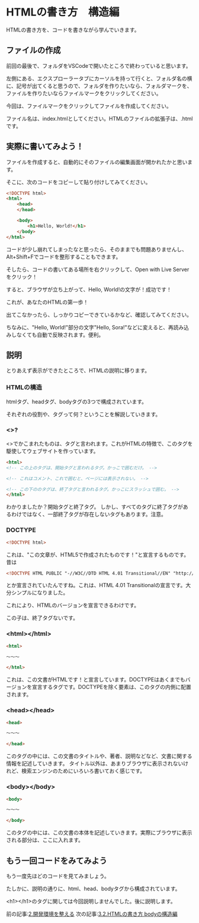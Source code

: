 # HTMLの書き方　構造編
HTMLの書き方を、コードを書きながら学んでいきます。

## ファイルの作成
前回の最後で、フォルダをVSCodeで開いたところで終わっていると思います。

左側にある、エクスプローラータブにカーソルを持って行くと、フォルダ名の横に、記号が出てくると思うので、フォルダを作りたいなら、フォルダマークを、ファイルを作りたいならファイルマークをクリックしてください。

今回は、ファイルマークをクリックしてファイルを作成してください。

ファイル名は、index.htmlとしてください。HTMLのファイルの拡張子は、.htmlです。

## 実際に書いてみよう！

ファイルを作成すると、自動的にそのファイルの編集画面が開かれたかと思います。

そこに、次のコードをコピーして貼り付けしてみてください。

```html
<!DOCTYPE html>
<html>
    <head>
    </head>

    <body>
        <h1>Hello, World!</h1>
    </body>
</html>
```

コードが少し崩れてしまったなと思ったら、そのままでも問題ありませんし、Alt+Shift+Fでコードを整形することもできます。

そしたら、コードの書いてある場所を右クリックして、Open with Live Serverをクリック！ 

すると、ブラウザが立ち上がって、Hello, World!の文字が！成功です！

これが、あなたのHTMLの第一歩！

出てこなかったら、しっかりコピーできているかなど、確認してみてください。

ちなみに、"Hello, World!"部分の文字"Hello, Sora!"などに変えると、再読み込みしなくても自動で反映されます。便利。

## 説明

とりあえず表示ができたところで、HTMLの説明に移ります。

### HTMLの構造

htmlタグ、headタグ、bodyタグの3つで構成されています。

それぞれの役割や、タグって何？ということを解説していきます。

### <>?
<>でかこまれたものは、タグと言われます。これがHTMLの特徴で、このタグを駆使してウェブサイトを作っています。

```html
<html>
<!-- この上のタグは、開始タグと言われるタグ。かっこで囲むだけ。 -->

<!-- これはコメント、これで囲むと、ページには表示されない。 -->

<!-- この下ののタグは、終了タグと言われるタグ。かっこにスラッシュで囲む。 -->
</html>
```
わかりましたか？開始タグと終了タグ。
しかし、すべてのタグに終了タグがあるわけではなく、一部終了タグが存在しないタグもあります。注意。

### DOCTYPE
```html
<!DOCTYPE html>
```
これは、"この文章が、HTML5で作成されたものです！"と宣言するものです。
昔は
```html
<!DOCTYPE HTML PUBLIC "-//W3C//DTD HTML 4.01 Transitional//EN" "http://www.w3.org/TR/html4/loose.dtd">
```
とか宣言されていたんですね。これは、HTML 4.01 Transitionalの宣言です。大分シンプルになりました。

これにより、HTMLのバージョンを宣言できるわけです。

この子は、終了タグないです。

### \<html>\</html>
```html
<html>

～～～

</html>
```

これは、この文書がHTMLです！と宣言しています。DOCTYPEはあくまでもバージョンを宣言するタグです。DOCTYPEを除く要素は、このタグの内側に配置されます。

### \<head>\</head>

```html
<head>

～～～

</head>
```

このタグの中には、この文書のタイトルや、著者、説明などなど、文書に関する情報を記述していきます。
タイトル以外は、あまりブラウザに表示されないけれど、検索エンジンのためにいろいろ書いておく感じです。

### \<body>\</body>

```html
<body>

～～～

</body>
```

このタグの中には、この文書の本体を記述していきます。実際にブラウザに表示される部分は、ここに入れます。

## もう一回コードをみてみよう
もう一度先ほどのコードを見てみましょう。

たしかに、説明の通りに、html、head、bodyタグから構成されています。

\<h1>\</h1>のタグに関しては今回説明しませんでした。後に説明します。

前の記事:[2.開発環境を整える](../2_environment_setup/index.md)
次の記事:[3.2.HTMLの書き方 bodyの構造編](../3_HTML_2/index.md)
